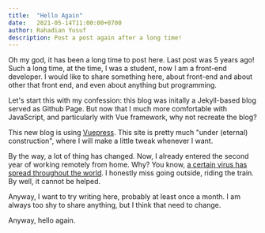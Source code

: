 ```yaml
---
title:  "Hello Again"
date:   2021-05-14T11:00:00+0700
author: Rahadian Yusuf
description: Post a post again after a long time!
---
```


Oh my god, it has been a long time to post here. Last post was 5 years ago!
Such a long time, at the time, I was a student, now I am a front-end developer.
I would like to share something here, about front-end and about other that front end,
and even about anything but programming.

<!-- more -->

Let's start this with my confession: this blog was initally a Jekyll-based blog
served as Github Page. But now that I much more comfortable with JavaScript,
and particularly with Vue framework, why not recreate the blog?

This new blog is using [Vuepress](https://vuepress.vuejs.org/). This site is pretty much
"under (eternal) construction", where I will make a little tweak whenever I want.

By the way, a lot of thing has changed. Now, I already entered the second year of working
remotely from home. Why? You know, [a certain virus has spread throughout the world](https://en.wikipedia.org/wiki/COVID-19_pandemic).
I honestly miss going outside, riding the train. By well, it cannot be helped.

Anyway, I want to try writing here, probably at least once a month. I am always too shy to share anything,
but I think that need to change.

Anyway, hello again.
